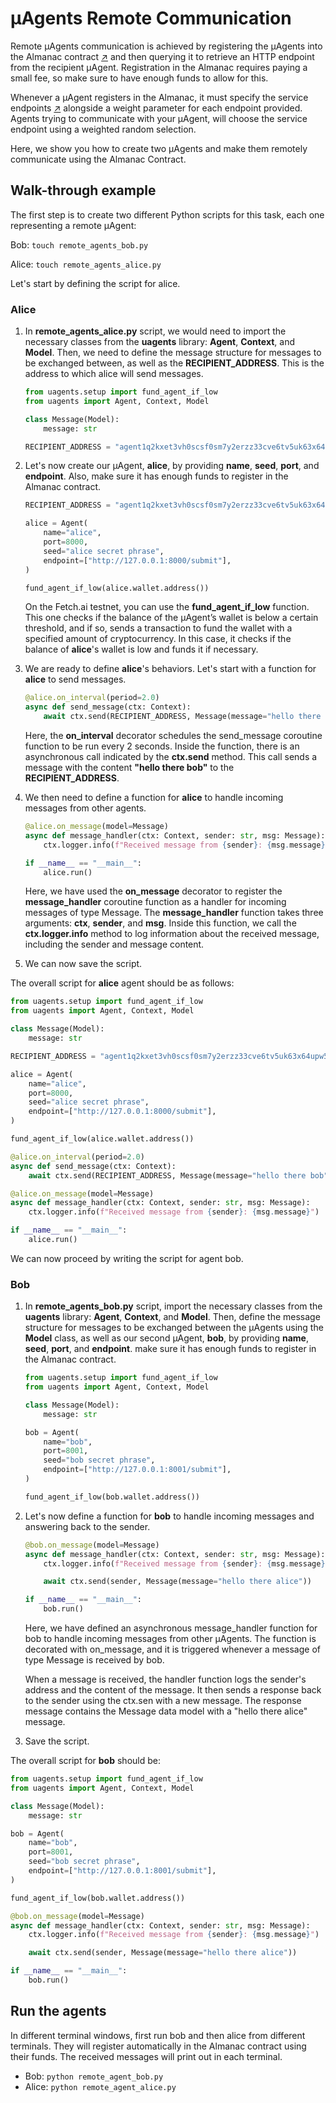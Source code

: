 # μAgents Remote Communication

Remote μAgents communication is achieved by registering the μAgents into the Almanac contract [↗](/references/contracts/uagents-almanac/almanac-overview.md)️ and then querying it to retrieve an HTTP endpoint from the recipient μAgent. Registration in the Almanac requires paying a small fee, so make sure to have enough funds to allow for this.

Whenever a μAgent registers in the Almanac, it must specify the service endpoints [↗](/references/contracts/uagents-almanac/endpoints.md)️  alongside a weight parameter for each endpoint provided. Agents trying to communicate with your μAgent, will choose the service endpoint using a weighted random selection.

Here, we show you how to create two μAgents and make them remotely communicate using the Almanac Contract.

## Walk-through example

The first step is to create two different Python scripts for this task, each one representing a remote μAgent: 

   Bob: `touch remote_agents_bob.py`

   Alice: `touch remote_agents_alice.py`

Let's start by defining the script for alice.

### Alice

1. In **remote_agents_alice.py** script, we would need to import the necessary classes from the **uagents** library: **Agent**, **Context**, and **Model**. Then, we need to define the message structure for messages to be exchanged between, as well as the **RECIPIENT_ADDRESS**. This is the address to which alice will send messages.

    ```py copy
    from uagents.setup import fund_agent_if_low
    from uagents import Agent, Context, Model

    class Message(Model):
        message: str

    RECIPIENT_ADDRESS = "agent1q2kxet3vh0scsf0sm7y2erzz33cve6tv5uk63x64upw5g68kr0chkv7hw50"
    ```

2. Let's now create our μAgent, **alice**, by providing **name**, **seed**, **port**, and **endpoint**. Also, make sure it has enough funds to register in the Almanac contract.

    ```py copy
    RECIPIENT_ADDRESS = "agent1q2kxet3vh0scsf0sm7y2erzz33cve6tv5uk63x64upw5g68kr0chkv7hw50"

    alice = Agent( 
        name="alice",
        port=8000,
        seed="alice secret phrase",
        endpoint=["http://127.0.0.1:8000/submit"],
    )

    fund_agent_if_low(alice.wallet.address())
    ```

   On the Fetch.ai testnet, you can use the **fund_agent_if_low** function. This one checks if the balance of the μAgent’s wallet is below a certain threshold, and if so, sends a transaction to fund the wallet with a specified amount of cryptocurrency. In this case, it checks if the balance of **alice**'s wallet is low and funds it if necessary.

3. We are ready to define **alice**'s behaviors. Let's start with a function for **alice** to send messages.

    ```py copy
    @alice.on_interval(period=2.0)
    async def send_message(ctx: Context):
        await ctx.send(RECIPIENT_ADDRESS, Message(message="hello there bob")
    ```

   Here, the **on_interval** decorator schedules the send_message coroutine function to be run every 2 seconds. Inside the function, there is an asynchronous call indicated by the **ctx.send** method. This call sends a message with the content **"hello there bob"** to the **RECIPIENT_ADDRESS**.

4. We then need to define a function for **alice** to handle incoming messages from other agents.

    ```py copy
    @alice.on_message(model=Message)
    async def message_handler(ctx: Context, sender: str, msg: Message):
        ctx.logger.info(f"Received message from {sender}: {msg.message}")

    if __name__ == "__main__":
        alice.run()
    ```

   Here, we have used the **on_message** decorator to register the **message_handler** coroutine function as a handler for incoming messages of type Message. The **message_handler** function takes three arguments: **ctx**, **sender**, and **msg**. Inside this function, we call the **ctx.logger.info** method to log information about the received message, including the sender and message content.

5. We can now save the script.

The overall script for **alice** agent should be as follows: 

```py copy filename="remote_agents_alice.py"
from uagents.setup import fund_agent_if_low
from uagents import Agent, Context, Model

class Message(Model):
    message: str

RECIPIENT_ADDRESS = "agent1q2kxet3vh0scsf0sm7y2erzz33cve6tv5uk63x64upw5g68kr0chkv7hw50"

alice = Agent(
    name="alice",
    port=8000,
    seed="alice secret phrase",
    endpoint=["http://127.0.0.1:8000/submit"],
)

fund_agent_if_low(alice.wallet.address())

@alice.on_interval(period=2.0)
async def send_message(ctx: Context):
    await ctx.send(RECIPIENT_ADDRESS, Message(message="hello there bob"))

@alice.on_message(model=Message)
async def message_handler(ctx: Context, sender: str, msg: Message):
    ctx.logger.info(f"Received message from {sender}: {msg.message}")

if __name__ == "__main__":
    alice.run()
```

We can now proceed by writing the script for agent bob.

### Bob

1. In **remote_agents_bob.py** script, import the necessary classes from the **uagents** library: **Agent**, **Context**, and **Model**. Then, define the message structure for messages to be exchanged between the μAgents using the **Model** class, as well as our second μAgent, **bob**, by providing **name**, **seed**, **port**, and **endpoint**. make sure it has enough funds to register in the Almanac contract.

    ```py
    from uagents.setup import fund_agent_if_low
    from uagents import Agent, Context, Model

    class Message(Model):
        message: str

    bob = Agent(
        name="bob",
        port=8001,
        seed="bob secret phrase",
        endpoint=["http://127.0.0.1:8001/submit"],
    )

    fund_agent_if_low(bob.wallet.address())
    ```

2. Let's now define a function for **bob** to handle incoming messages and answering back to the sender.

    ```py
    @bob.on_message(model=Message)
    async def message_handler(ctx: Context, sender: str, msg: Message):
        ctx.logger.info(f"Received message from {sender}: {msg.message}")

        await ctx.send(sender, Message(message="hello there alice"))

    if __name__ == "__main__":
        bob.run()
    ```

   Here, we have defined an asynchronous message_handler function for bob to handle incoming messages from other μAgents. The function is decorated with on_message, and it is triggered whenever a message of type Message is received by bob.

   When a message is received, the handler function logs the sender's address and the content of the message. It then sends a response back to the sender using the ctx.sen with a new message. The response message contains the Message data model with a "hello there alice" message.

3. Save the script.

The overall script for **bob** should be:

```py
from uagents.setup import fund_agent_if_low
from uagents import Agent, Context, Model

class Message(Model):
    message: str

bob = Agent(
    name="bob",
    port=8001,
    seed="bob secret phrase",
    endpoint=["http://127.0.0.1:8001/submit"],
)

fund_agent_if_low(bob.wallet.address())

@bob.on_message(model=Message)
async def message_handler(ctx: Context, sender: str, msg: Message):
    ctx.logger.info(f"Received message from {sender}: {msg.message}")

    await ctx.send(sender, Message(message="hello there alice"))

if __name__ == "__main__":
    bob.run()
```

## Run the agents

In different terminal windows, first run bob and then alice from different terminals. They will register automatically in the Almanac contract using their funds. The received messages will print out in each terminal.

- Bob: `python remote_agent_bob.py`
- Alice: `python remote_agent_alice.py`
